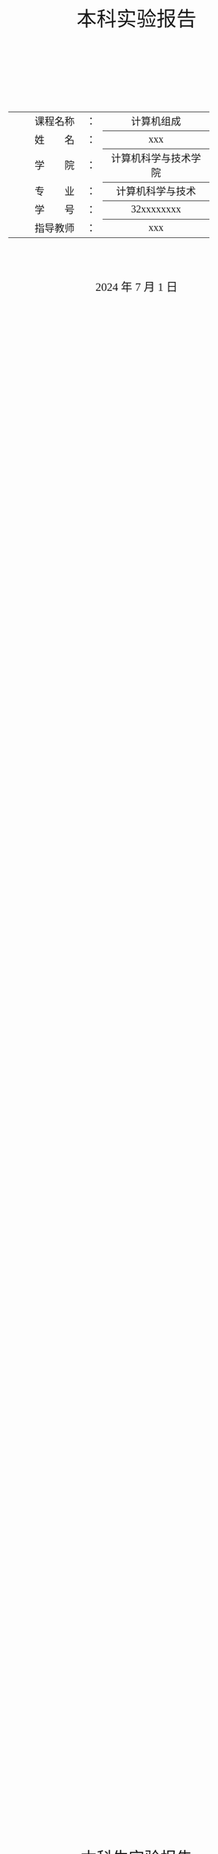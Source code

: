 <div class="cover" style="page-break-after:always;font-family:方正公文仿宋;width:100%;height:100%;border:none;margin: 0 auto;text-align:center;">
    </br></br></br></br></br></br></br>
    <div style="width:60%;margin: 0 auto;height:0;padding-bottom:10%;">
        </br>
        <img src="https://gitee.com/nenhang/Document-Templates/raw/main/typora-markdown/mylatex/project-template/images/zju-name.svg" alt="校名" style="width:110%;"/>
    </div>
    </br></br></br></br></br>
    <p style="font-family:华文中宋;text-align:center;font-size:30pt;margin: 0 auto">本科实验报告 </p>
    </br></br></br></br></br></br></br></br></br>
    <table style="border:none;margin-left:-1%;text-align:center;width:80%;font-family:仿宋;font-size:16px;">
    <tbody style="font-family:方正公文仿宋;font-size:15pt;">
        <tr style="font-weight:normal;"> 
            <td style="width:20%;text-align:right;">课程名称</td>
            <td style="width:2%">：</td> 
            <td style="width:30%;font-weight:normal;border-bottom: 1px solid;text-align:center;font-family:华文仿宋"> 计算机组成</td>     </tr>
        <tr style="font-weight:normal;"> 
            <td style="width:20%;text-align:right;">姓　　名</td>
            <td style="width:2%">：</td> 
            <td style="width:30%;font-weight:normal;border-bottom: 1px solid;text-align:center;font-family:华文仿宋"> xxx</td>     </tr>
        <tr style="font-weight:normal;"> 
            <td style="width:20%;text-align:right;">学　　院</td>
            <td style="width:2%">：</td> 
            <td style="width:30%;font-weight:normal;border-bottom: 1px solid;text-align:center;font-family:华文仿宋"> 计算机科学与技术学院</td>     </tr>
        <tr style="font-weight:normal;"> 
            <td style="width:20%;text-align:right;">专　　业</td>
            <td style="width:2%">：</td> 
            <td style="width:30%;font-weight:normal;border-bottom: 1px solid;text-align:center;font-family:华文仿宋"> 计算机科学与技术</td>     </tr>
        <tr style="font-weight:normal;"> 
            <td style="width:20%;text-align:right;">学　　号</td>
            <td style="width:2%">：</td> 
            <td style="width:30%;font-weight:normal;border-bottom: 1px solid;text-align:center;font-family:华文仿宋">32xxxxxxxx </td>     </tr>
        <tr style="font-weight:normal;"> 
            <td style="width:20%;text-align:right;">指导教师</td>
            <td style="width:2%">：</td> 
            <td style="width:30%;font-weight:normal;border-bottom: 1px solid;text-align:center;font-family:华文仿宋">xxx </td>     </tr>
    </tbody>              
    </table>
	</br></br></br></br>
	<p style="text-align:center;font-size:17pt;margin: 0 auto;font-family:华文仿宋">2024 年 7 月 1 日 </p>                       
	</br></br></br></br></br></br></br>
</div>

<!-- 注释语句：导出PDF时会在这里分页 -->

<div class="cover" style="page-break-after:always;font-family:方正公文仿宋;width:100%;height:100%;border:none;margin: 0 auto;text-align:center;">
    </br></br>
    <p style="font-family:华文中宋;text-align:center;font-size:24pt;margin: 0 auto">本科生实验报告 </p>
	</br></br></br>
	<div style="width:100%;display:flex;text-align:center;justify-content:center;font-size:12pt">
        <div style="flex:5;display:flex">
            <div style="flex:1">
                课程名称：	</div>
            <div style="flex:3;text-align:center;border-bottom: 1px solid black;font-family:华文仿宋">
                计算机组成	</div>
        </div>
        <div style="flex:3;display:flex">
            <div style="flex:2">
                实验类型：	</div>
            <div style="flex:3;text-align:center;border-bottom: 1px solid black;font-family:华文仿宋">
                xxxx	</div>
        </div>
    </div>
	<div style="width:100%;display:flex;text-align:center;justify-content:center;font-size:12pt">
            <div style="flex:5">
                实验名称：	</div>
            <div style="flex:27;text-align:center;border-bottom: 1px solid black;font-family:华文仿宋">
                lab1	</div>
    </div>
	<div style="width:100%;display:flex;text-align:center;justify-content:center;font-size:12pt">
        <div style="flex:9;display:flex">
            <div style="flex:5">
                学生姓名：	</div>
            <div style="flex:4;text-align:center;border-bottom: 1px solid black;font-family:华文仿宋">
                xxx	</div>
        </div>
        <div style="flex:12;display:flex">
            <div style="flex:1">
                专业：	</div>
            <div style="flex:3;text-align:center;border-bottom: 1px solid black;font-family:华文仿宋">
                计算机科学与技术	</div>
        </div>
        <div style="flex:11;display:flex">
            <div style="flex:1">
                学号：	</div>
            <div style="flex:3;text-align:center;border-bottom: 1px solid black;font-family:华文仿宋">
                32xxxxxxxx	</div>
        </div>
    </div>
	<div style="width:100%;display:flex;text-align:center;justify-content:center;font-size:12pt">
        <div style="flex:4;display:flex">
            <div style="flex:35">
                同组学生：	</div>
            <div style="flex:93;text-align:center;border-bottom: 1px solid black;font-family:华文仿宋">
                无	</div>
        </div>
        <div style="flex:3;display:flex">
            <div style="flex:2">
                指导老师：	</div>
            <div style="flex:3;text-align:center;border-bottom: 1px solid black;font-family:华文仿宋">
                xxx	</div>
        </div>
    </div>
	<div style="width:100%;display:flex;text-align:center;justify-content:center;font-size:12pt">
        <div style="flex:4;display:flex">
            <div style="flex:35">
                实验地点：	</div>
            <div style="flex:93;text-align:center;border-bottom: 1px solid black;font-family:华文仿宋">
                无	</div>
        </div>
        <div style="flex:3;display:flex">
            <div style="flex:20">
                实验时间：	</div>
            <div style="flex:9;text-align:center;border-bottom: 1px solid black;font-family:华文仿宋;display:flex">2024</div>
            <div style="flex:3">
                年	</div>
            <div style="flex:6;text-align:right;border-bottom: 1px solid black;font-family:华文仿宋;display:flex">　7</div>
            <div style="flex:3">
                月	</div>
            <div style="flex:6;text-align:right;border-bottom: 1px solid black;font-family:华文仿宋;display:flex">　1</div>
            <div style="flex:3">
                日	</div>
        </div>
	</div>
	</br></br></br>
</div>




## 实验目的和要求



## 实验内容和原理


　

## 主要仪器设备



## 操作方法与实验步骤



## 实验结果与分析



## 讨论与心得

